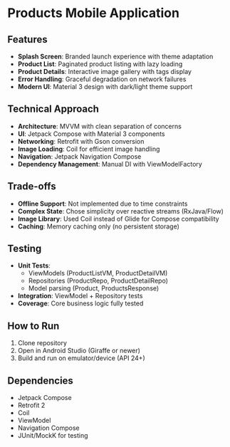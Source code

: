 # Products Mobile Application

## Features
- **Splash Screen**: Branded launch experience with theme adaptation
- **Product List**: Paginated product listing with lazy loading
- **Product Details**: Interactive image gallery with tags display
- **Error Handling**: Graceful degradation on network failures
- **Modern UI**: Material 3 design with dark/light theme support

## Technical Approach
- **Architecture**: MVVM with clean separation of concerns
- **UI**: Jetpack Compose with Material 3 components
- **Networking**: Retrofit with Gson conversion
- **Image Loading**: Coil for efficient image handling
- **Navigation**: Jetpack Navigation Compose
- **Dependency Management**: Manual DI with ViewModelFactory

## Trade-offs
- **Offline Support**: Not implemented due to time constraints
- **Complex State**: Chose simplicity over reactive streams (RxJava/Flow)
- **Image Library**: Used Coil instead of Glide for Compose compatibility
- **Caching**: Memory caching only (no persistent storage)

## Testing
- **Unit Tests**: 
  - ViewModels (ProductListVM, ProductDetailVM)
  - Repositories (ProductRepo, ProductDetailRepo)
  - Model parsing (Product, ProductsResponse)
- **Integration**: ViewModel + Repository tests
- **Coverage**: Core business logic fully tested

## How to Run
1. Clone repository
2. Open in Android Studio (Giraffe or newer)
3. Build and run on emulator/device (API 24+)

## Dependencies
- Jetpack Compose
- Retrofit 2
- Coil
- ViewModel
- Navigation Compose
- JUnit/MockK for testing